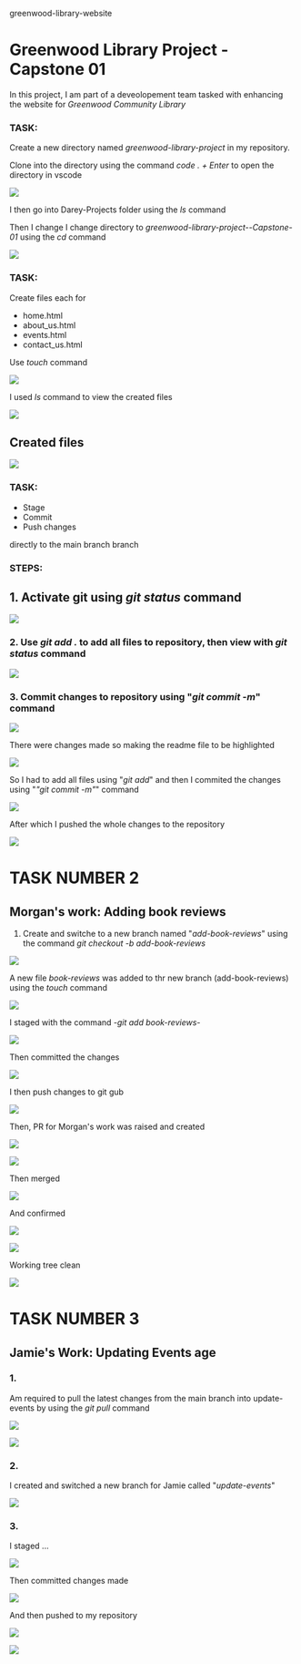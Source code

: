greenwood-library-website

# Greenwood Library Project - Capstone 01


In this project, I am part of a deveolopement team tasked with enhancing the website for _*Greenwood Community Library*_ 

### TASK:

Create a new directory named *greenwood-library-project* in my repository.

Clone into the directory using the command _code . + Enter_ to open the directory in vscode


![](./img/01.repo.png)

I then go into  Darey-Projects folder using the _ls_ command

Then I change I change directory to _*greenwood-library-project--Capstone-01*_ using the _cd_ command

![](./img/02.cd.png)

### TASK:

Create files each for 

* home.html
* about_us.html
* events.html
* contact_us.html

Use _touch_ command


![](./img/03.touch.png)

I used _ls_ command to view the created files


![](./img/04.ls-files.png)

## Created files


![](./img/05.files.png)

### TASK:

* Stage
* Commit
* Push
 changes 

 directly to the main branch branch

 ### STEPS:

 ## 1. Activate git using _git status_ command

 ![](./img/06.activate%20git.png)

 ### 2. Use _git add ._ to add all files to repository, then view with _git status_ command

 ![](./img/07.git%20add.png)


 ### 3. Commit changes to repository using "_git commit -m_" command

 ![](./img/08.git%20commit%201.png)


There were changes made so making the readme file to be highlighted

![](./img/09.git%20status%20readme.png)

So I had to add all files using "_*git add*_" and then I commited the changes using "_"git commit -m"_" command

![](./img/10.update%20readme.png)

After which I pushed the whole changes to the repository

![](./img/11.push.png)

# TASK NUMBER 2
## Morgan's work: Adding book reviews

1. Create and switche to a new branch named "_add-book-reviews_" using the command *_git checkout -b add-book-reviews_*

![](./img/12.new%20branch%20add%20book%20reviews.png)


A new file *_book-reviews_* was added to thr new branch (add-book-reviews) using the _touch_ command 

![](./img/13.new%20file%20book-reviews.png)


I staged with the command *-git add book-reviews-* 

![](./img/14.staged%20book-reviews.png)

Then committed the changes

![](./img/15.commit%20add-book-reviews.png)

I then push changes to git gub 

![](./img/16.push%20add-book-reviews.png)

Then, PR for Morgan's work was raised and created

![](./img/pull%20request%201.png)

![](./img/create%20pull%20request%201.png)

Then merged

![](./img/merge%20pull%20request%201.png)

And confirmed

![](./img/confirm%20merge%201.png)

![](./img/pull%20request%20merged%20closed.png)

Working tree clean

![](./img/17.clean.png)


# TASK NUMBER 3

## Jamie's Work: Updating Events age

### 1. 
Am required to pull the latest changes from the main branch into update-events by using the _git pull_ command

![](./img/20.git%20pill%201.png)

![](./img/21.git%20pull%202.png)


### 2.
I created and switched a new branch for Jamie called "_update-events_"

![](./img/22.new%20branch%20update-events.png)

### 3.

I staged ...

![](./img/23.staging.png)

Then committed changes made

![](./img/24.commit.png)

And then pushed to my repository

![](./img/25.push.png)

![](./img/26.push%202.png)

